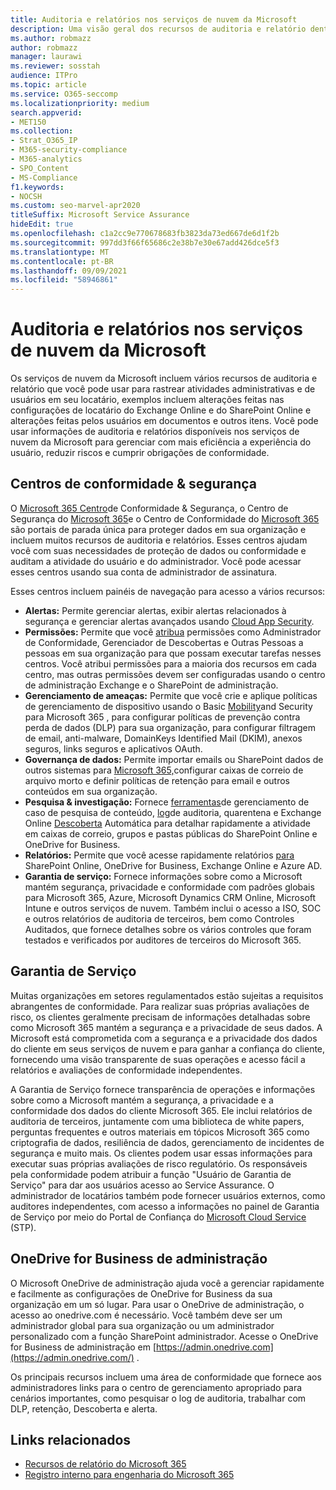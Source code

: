 ```yaml
---
title: Auditoria e relatórios nos serviços de nuvem da Microsoft
description: Uma visão geral dos recursos de auditoria e relatório dentro Office 365, Microsoft 365 e Garantia de Serviço.
ms.author: robmazz
author: robmazz
manager: laurawi
ms.reviewer: sosstah
audience: ITPro
ms.topic: article
ms.service: O365-seccomp
ms.localizationpriority: medium
search.appverid:
- MET150
ms.collection:
- Strat_O365_IP
- M365-security-compliance
- M365-analytics
- SPO_Content
- MS-Compliance
f1.keywords:
- NOCSH
ms.custom: seo-marvel-apr2020
titleSuffix: Microsoft Service Assurance
hideEdit: true
ms.openlocfilehash: c1a2cc9e770678683fb3823da73ed667de6d1f2b
ms.sourcegitcommit: 997dd3f66f65686c2e38b7e30e67add426dce5f3
ms.translationtype: MT
ms.contentlocale: pt-BR
ms.lasthandoff: 09/09/2021
ms.locfileid: "58946861"
---
```

# <a name="auditing-and-reporting-in-microsoft-cloud-services"></a>Auditoria e relatórios nos serviços de nuvem da Microsoft

Os serviços de nuvem da Microsoft incluem vários recursos de auditoria e relatório que você pode usar para rastrear atividades administrativas e de usuários em seu locatário, exemplos incluem alterações feitas nas configurações de locatário do Exchange Online e do SharePoint Online e alterações feitas pelos usuários em documentos e outros itens. Você pode usar informações de auditoria e relatórios disponíveis nos serviços de nuvem da Microsoft para gerenciar com mais eficiência a experiência do usuário, reduzir riscos e cumprir obrigações de conformidade.

## <a name="security--compliance-centers"></a>Centros de conformidade & segurança

O [Microsoft 365 Centro](https://protection.office.com)de Conformidade & Segurança, o Centro de Segurança do [Microsoft 365](https://security.microsoft.com)e o Centro de Conformidade do [Microsoft 365](https://compliance.microsoft.com) são portais de parada única para proteger dados em sua organização e incluem muitos recursos de auditoria e relatórios. Esses centros ajudam você com suas necessidades de proteção de dados ou conformidade e auditam a atividade do usuário e do administrador. Você pode acessar esses centros usando sua conta de administrador de assinatura.

Esses centros incluem painéis de navegação para acesso a vários recursos:

- **Alertas:** Permite gerenciar alertas, exibir alertas relacionados à segurança e gerenciar alertas avançados usando [Cloud App Security](/cloud-app-security/what-is-cloud-app-security).
- **Permissões:** Permite que você [atribua](/microsoft-365/security/office-365-security/grant-access-to-the-security-and-compliance-center) permissões como Administrador de Conformidade, Gerenciador de Descobertas e Outras Pessoas a pessoas em sua organização para que possam executar tarefas nesses centros. Você atribui permissões para a maioria dos recursos em cada centro, mas outras permissões devem ser configuradas usando o centro de administração Exchange e o SharePoint de administração.
- **Gerenciamento de ameaças:** Permite que você crie e aplique políticas de gerenciamento de dispositivo usando o Basic [Mobility](https://support.microsoft.com/office/overview-of-basic-mobility-and-security-for-microsoft-365-faa7d8e5-645d-4d59-839c-c8d4c1869e4a)and Security para Microsoft 365 , para configurar políticas de prevenção contra perda de dados [](/microsoft-365/compliance/data-loss-prevention-policies) (DLP) para sua organização, para configurar filtragem de email, anti-malware, DomainKeys Identified Mail (DKIM), anexos seguros, links seguros e aplicativos OAuth.
- **Governança de dados:** Permite importar emails ou SharePoint dados de outros sistemas para [Microsoft 365,](https://support.office.com/article/Import-PST-files-or-SharePoint-data-to-Office-365-ba688e0a-0fcb-4bd7-8e57-2b669564ea84)configurar caixas de [](/microsoft-365/compliance/retention-policies) correio de arquivo morto e definir políticas de retenção para email e outros conteúdos em sua organização. [](https://support.office.com/article/Enable-archive-mailboxes-in-the-Office-365-Security-Compliance-Center-268a109e-7843-405b-bb3d-b9393b2342ce)
- **Pesquisa & investigação:** Fornece [ferramentas](https://support.office.com/article/Run-a-Content-Search-in-the-Office-365-Security-Compliance-Center-61852fd9-fe8a-4880-a339-cb19ed3bff4a)de gerenciamento de caso de pesquisa de conteúdo, [log](https://support.office.com/article/Search-the-audit-log-in-the-Office-365-Security-Compliance-Center-0d4d0f35-390b-4518-800e-0c7ec95e946c)de auditoria, quarentena e Exchange Online [Descoberta](https://support.office.com/article/Manage-eDiscovery-cases-in-the-Office-365-Security-Compliance-Center-edea80d6-20a7-40fb-b8c4-5e8c8395f6da) Automática para detalhar rapidamente a atividade em caixas de correio, grupos e pastas públicas do SharePoint Online e OneDrive for Business.
- **Relatórios:** Permite que você acesse rapidamente relatórios [para](https://support.office.com/article/Reports-in-the-Office-365-Security-Compliance-Center-7acd33ce-1ec8-49fb-b625-43bac7b58c5a) SharePoint Online, OneDrive for Business, Exchange Online e Azure AD.
- **Garantia de serviço:** Fornece informações sobre como a Microsoft mantém segurança, privacidade e conformidade com padrões globais para Microsoft 365, Azure, Microsoft Dynamics CRM Online, Microsoft Intune e outros serviços de nuvem. Também inclui o acesso a ISO, SOC e outros relatórios de auditoria de terceiros, bem como Controles Auditados, que fornece detalhes sobre os vários controles que foram testados e verificados por auditores de terceiros do Microsoft 365.

## <a name="service-assurance"></a>Garantia de Serviço

Muitas organizações em setores regulamentados estão sujeitas a requisitos abrangentes de conformidade. Para realizar suas próprias avaliações de risco, os clientes geralmente precisam de informações detalhadas sobre como Microsoft 365 mantém a segurança e a privacidade de seus dados. A Microsoft está comprometida com a segurança e a privacidade dos dados do cliente em seus serviços de nuvem e para ganhar a confiança do cliente, fornecendo uma visão transparente de suas operações e acesso fácil a relatórios e avaliações de conformidade independentes.

A Garantia de Serviço fornece transparência de operações e informações sobre como a Microsoft mantém a segurança, a privacidade e a conformidade dos dados do cliente Microsoft 365. Ele inclui relatórios de auditoria de terceiros, juntamente com uma biblioteca de white papers, perguntas frequentes e outros materiais em tópicos Microsoft 365 como criptografia de dados, resiliência de dados, gerenciamento de incidentes de segurança e muito mais. Os clientes podem usar essas informações para executar suas próprias avaliações de risco regulatório. Os responsáveis pela conformidade podem atribuir a função "Usuário de Garantia de Serviço" para dar aos usuários acesso ao Service Assurance. O administrador de locatários também pode fornecer usuários externos, como auditores independentes, com acesso a informações no painel de Garantia de Serviço por meio do Portal de Confiança do [Microsoft Cloud Service](https://aka.ms/STP) (STP).

## <a name="onedrive-for-business-admin-center"></a>OneDrive for Business de administração

O Microsoft OneDrive de administração ajuda você a gerenciar rapidamente e facilmente as configurações de OneDrive for Business da sua organização em um só lugar. Para usar o OneDrive de administração, o acesso ao onedrive.com é necessário. Você também deve ser um administrador global para sua organização ou um administrador personalizado com a função SharePoint administrador. Acesse o OneDrive for Business de administração em [https://admin.onedrive.com](https://admin.onedrive.com/) .

Os principais recursos incluem uma área de conformidade que fornece aos administradores links para o centro de gerenciamento apropriado para cenários importantes, como pesquisar o log de auditoria, trabalhar com DLP, retenção, Descoberta e alerta.

## <a name="related-links"></a>Links relacionados

- [Recursos de relatório do Microsoft 365](assurance-reporting-features.md)
- [ Registro interno para engenharia do Microsoft 365 ](assurance-internal-logging.md)
